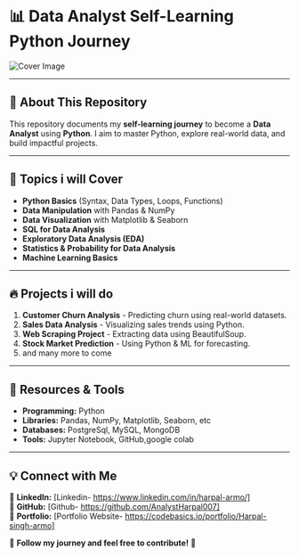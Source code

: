 
# 📊 Data Analyst Self-Learning Python Journey

![Cover Image](cover-image.png)  

---

## 🚀 About This Repository
This repository documents my **self-learning journey** to become a **Data Analyst** using **Python**. I aim to master Python, explore real-world data, and build impactful projects.

---

## 📌 Topics i will Cover
- **Python Basics** (Syntax, Data Types, Loops, Functions)
- **Data Manipulation** with Pandas & NumPy
- **Data Visualization** with Matplotlib & Seaborn
- **SQL for Data Analysis**
- **Exploratory Data Analysis (EDA)**
- **Statistics & Probability for Data Analysis**
- **Machine Learning Basics**

---

## 🔥 Projects i will do
1. **Customer Churn Analysis** - Predicting churn using real-world datasets.
2. **Sales Data Analysis** - Visualizing sales trends using Python.
3. **Web Scraping Project** - Extracting data using BeautifulSoup.
4. **Stock Market Prediction** - Using Python & ML for forecasting.
5. and many more to come

---

## 📖 Resources & Tools
- **Programming:** Python
- **Libraries:** Pandas, NumPy, Matplotlib, Seaborn, etc
- **Databases:** PostgreSql, MySQL, MongoDB
- **Tools:** Jupyter Notebook, GitHub,google colab

---

## 💡 Connect with Me
📌 **LinkedIn:** [Linkedin- https://www.linkedin.com/in/harpal-armo/]  
📌 **GitHub:** [Github- https://github.com/AnalystHarpal007]  
📌 **Portfolio:** [Portfolio Website- https://codebasics.io/portfolio/Harpal-singh-armo]  

🌟 **Follow my journey and feel free to contribute!** 🚀


